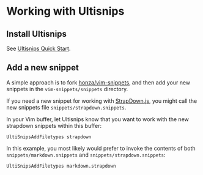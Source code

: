 # Working with Ultisnips

## Install Ultisnips

See [Ultisnips Quick Start](https://github.com/SirVer/ultisnips#quick-start).

## Add a new snippet 
A simple approach is to fork [honza/vim-snippets](https://github.com/honza/vim-snippets), and then add your new snippets in the `vim-snippets/snippets` directory.

If you need a new snippet for working with [StrapDown.js](http://http://strapdownjs.com), you might call the new snippets file `snippets/strapdown.snippets`.

In your Vim buffer, let Ultisnips know that you want to work with the new strapdown snippets within this buffer:

	UltiSnipsAddFiletypes strapdown

In this example, you most likely would prefer to invoke the contents of both `snippets/markdown.snippets` and `snippets/strapdown.snippets`:

	UltiSnipsAddFiletypes markdown.strapdown